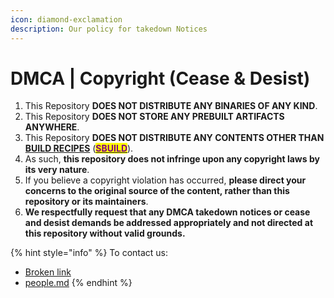 ```yaml
---
icon: diamond-exclamation
description: Our policy for takedown Notices
---
```


# DMCA | Copyright (Cease & Desist)

1. This Repository **DOES NOT DISTRIBUTE ANY BINARIES OF ANY KIND**.
2. This Repository **DOES NOT STORE ANY PREBUILT ARTIFACTS ANYWHERE**.
3. This Repository **DOES NOT DISTRIBUTE ANY CONTENTS OTHER THAN** [**BUILD RECIPES**](https://github.com/pkgforge/soarpkgs/tree/main/packages) ([<mark style="color:purple;">**SBUILD**</mark>](broken-reference)).
4. As such, **this repository does not infringe upon any copyright laws by its very nature**.
5. If you believe a copyright violation has occurred, **please direct your concerns to the original source of the content, rather than this repository or its maintainers**.
6. **We respectfully request that any DMCA takedown notices or cease and desist demands be addressed appropriately and not directed at this repository without valid grounds.**

{% hint style="info" %}
To contact us:

* [Broken link](broken-reference "mention")
* [people.md](../../orgs/pkgforge-core/people.md "mention")
{% endhint %}
